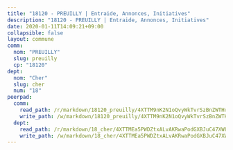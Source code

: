 ```yaml
---
title: "18120 - PREUILLY | Entraide, Annonces, Initiatives"
description: "18120 - PREUILLY | Entraide, Annonces, Initiatives"
date: 2020-01-11T14:09:21+09:00
collapsible: false
layout: commune
comm:
  nom: "PREUILLY"
  slug: preuilly
  cp: "18120"
dept:
  nom: "Cher"
  slug: cher
  num: "18"
peerpad:
  comm:
    read_path: /r/markdown/18120_preuilly/4XTTM9nK2N1oQvyWkTvrSzBnZWTHrcSPaL9b4fWLa3S55RPC4
    write_path: /w/markdown/18120_preuilly/4XTTM9nK2N1oQvyWkTvrSzBnZWTHrcSPaL9b4fWLa3S55RPC4-K3TgTxnXMci1fgmCiD5hcQ5uTHDYkedTzYbCbEv8BdBrPi6nmoQZ73fnXcUuGPfx86SCACvnxmPUxfvXvGUCTcPbMqDyS2XQ8pJYNwUNrPFk8j8VvPXf5Ea1fEhEkrmYwhiARFo6
  dept:
    read_path: /r/markdown/18_cher/4XTTMEa5PWDZtxALvAKRwaPodGXBJuC47XWLMLZ5hCaMSik3w
    write_path: /w/markdown/18_cher/4XTTMEa5PWDZtxALvAKRwaPodGXBJuC47XWLMLZ5hCaMSik3w-K3TgTvT6tiupPRTeoV2zMggT6E77BmY6Zeeqwk1pvv6Bfo4GHKoyLD2hQDLMcNajnfixB5aDgngmFZba1jsFtXhXJhkZaMz5Fno5UjuUU6mkQFXv9cWu6FJLmGRziLMtgTSufDeD
---
```


